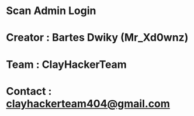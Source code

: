 # Scan Admin Login
# Creator : Bartes Dwiky (Mr_Xd0wnz)
# Team : ClayHackerTeam
# Contact : clayhackerteam404@gmail.com
